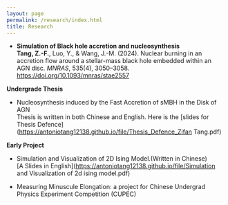 ```yaml
---
layout: page
permalink: /research/index.html
title: Research
---
```


- **Simulation of Black hole accretion and nucleosynthesis** <br>
**Tang, Z.-F.**, Luo, Y., & Wang, J.-M. (2024). Nuclear burning in an accretion flow around a stellar-mass black hole embedded within an AGN disc. *MNRAS*, 535(4), 3050–3058. https://doi.org/10.1093/mnras/stae2557

**Undergrade Thesis**
- Nucleosynthesis induced by the Fast Accretion of sMBH in the Disk of AGN<br>
Thesis is written in both Chinese and English. Here is the [slides for Thesis Defence](https://antoniotang12138.github.io/file/Thesis_Defence_Zifan Tang.pdf)

**Early Project**
- Simulation and Visualization of 2D Ising Model.(Written in Chinese)<br>
[A Slides in English](https://antoniotang12138.github.io/file/Simulation and Visualization of 2d ising model.pdf)

- Measuring Minuscule Elongation: a project for Chinese Undergrad Physics Experiment Competition (CUPEC)